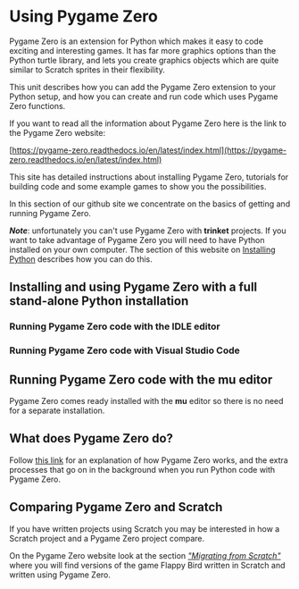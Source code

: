 # Using Pygame Zero

Pygame Zero is an extension for Python which makes it easy to code exciting and interesting games. It has far more graphics options than the Python turtle library, and lets you create graphics objects which are quite similar to Scratch sprites in their flexibility.

This unit describes how you can add the Pygame Zero extension to your Python setup, and how you can create and run code which uses Pygame Zero functions.

If you want to read all the information about Pygame Zero here is the link to the Pygame Zero website:

[https://pygame-zero.readthedocs.io/en/latest/index.html](https://pygame-zero.readthedocs.io/en/latest/index.html)

This site has detailed instructions about installing Pygame Zero, tutorials for building code and some example games to show you the possibilities. 

In this section of our github site we concentrate on the basics of getting and running Pygame Zero.

***Note***: unfortunately you can't use Pygame Zero with **trinket** projects. If you want to take advantage of Pygame Zero you will need to have Python installed on your own computer. The section of this website on [Installing Python](../../../Install-Python) describes how you can do this.

## Installing and using Pygame Zero with a full stand-alone Python installation

### Running Pygame Zero code with the IDLE editor

### Running Pygame Zero code with **Visual Studio Code**

## Running Pygame Zero code with the **mu** editor

Pygame Zero comes ready installed with the **mu** editor so there is no need for a separate installation.

## What does Pygame Zero do?

Follow [this link](What_pgz_does/what_pgz_does1.md) for an explanation of how Pygame Zero works, and the extra processes that go on in the background when you run Python code with Pygame Zero.

## Comparing Pygame Zero and Scratch

If you have written projects using Scratch you may be interested in how a Scratch project and a Pygame Zero project compare.

On the Pygame Zero website look at the section [*"Migrating from Scratch"*](https://pygame-zero.readthedocs.io/en/latest/from-scratch.html) where you will find versions of the game Flappy Bird written in Scratch and written using Pygame Zero.
